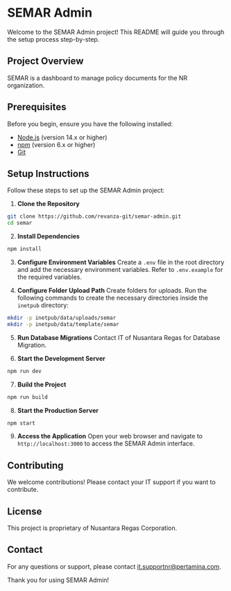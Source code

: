 # SEMAR Admin

Welcome to the SEMAR Admin project! This README will guide you through the setup process step-by-step.

## Project Overview

SEMAR is a dashboard to manage policy documents for the NR organization.

## Prerequisites

Before you begin, ensure you have the following installed:

- [Node.js](https://nodejs.org/) (version 14.x or higher)
- [npm](https://www.npmjs.com/) (version 6.x or higher)
- [Git](https://git-scm.com/)

## Setup Instructions

Follow these steps to set up the SEMAR Admin project:

1. **Clone the Repository**

```sh
git clone https://github.com/revanza-git/semar-admin.git
cd semar
```

2. **Install Dependencies**

```sh
npm install
```

3. **Configure Environment Variables**
   Create a `.env` file in the root directory and add the necessary environment variables. Refer to `.env.example` for the required variables.

4. **Configure Folder Upload Path**
   Create folders for uploads. Run the following commands to create the necessary directories inside the `inetpub` directory:

```sh
mkdir -p inetpub/data/uploads/semar
mkdir -p inetpub/data/template/semar
```

5. **Run Database Migrations**
   Contact IT of Nusantara Regas for Database Migration.

6. **Start the Development Server**

```sh
npm run dev
```

7. **Build the Project**

```sh
npm run build
```

8. **Start the Production Server**

```sh
npm start
```

9. **Access the Application**
   Open your web browser and navigate to `http://localhost:3000` to access the SEMAR Admin interface.

## Contributing

We welcome contributions! Please contact your IT support if you want to contribute.

## License

This project is proprietary of Nusantara Regas Corporation.

## Contact

For any questions or support, please contact [it.supportnr@pertamina.com](mailto:it.supportnr@pertamina.com).

Thank you for using SEMAR Admin!
